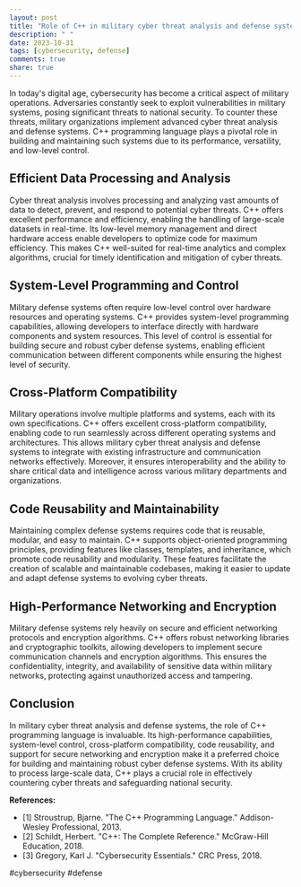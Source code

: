```yaml
---
layout: post
title: "Role of C++ in military cyber threat analysis and defense systems"
description: " "
date: 2023-10-31
tags: [cybersecurity, defense]
comments: true
share: true
---
```


In today's digital age, cybersecurity has become a critical aspect of military operations. Adversaries constantly seek to exploit vulnerabilities in military systems, posing significant threats to national security. To counter these threats, military organizations implement advanced cyber threat analysis and defense systems. C++ programming language plays a pivotal role in building and maintaining such systems due to its performance, versatility, and low-level control.

## Efficient Data Processing and Analysis

Cyber threat analysis involves processing and analyzing vast amounts of data to detect, prevent, and respond to potential cyber threats. C++ offers excellent performance and efficiency, enabling the handling of large-scale datasets in real-time. Its low-level memory management and direct hardware access enable developers to optimize code for maximum efficiency. This makes C++ well-suited for real-time analytics and complex algorithms, crucial for timely identification and mitigation of cyber threats.

## System-Level Programming and Control

Military defense systems often require low-level control over hardware resources and operating systems. C++ provides system-level programming capabilities, allowing developers to interface directly with hardware components and system resources. This level of control is essential for building secure and robust cyber defense systems, enabling efficient communication between different components while ensuring the highest level of security.

## Cross-Platform Compatibility

Military operations involve multiple platforms and systems, each with its own specifications. C++ offers excellent cross-platform compatibility, enabling code to run seamlessly across different operating systems and architectures. This allows military cyber threat analysis and defense systems to integrate with existing infrastructure and communication networks effectively. Moreover, it ensures interoperability and the ability to share critical data and intelligence across various military departments and organizations.

## Code Reusability and Maintainability

Maintaining complex defense systems requires code that is reusable, modular, and easy to maintain. C++ supports object-oriented programming principles, providing features like classes, templates, and inheritance, which promote code reusability and modularity. These features facilitate the creation of scalable and maintainable codebases, making it easier to update and adapt defense systems to evolving cyber threats.

## High-Performance Networking and Encryption

Military defense systems rely heavily on secure and efficient networking protocols and encryption algorithms. C++ offers robust networking libraries and cryptographic toolkits, allowing developers to implement secure communication channels and encryption algorithms. This ensures the confidentiality, integrity, and availability of sensitive data within military networks, protecting against unauthorized access and tampering.

## Conclusion

In military cyber threat analysis and defense systems, the role of C++ programming language is invaluable. Its high-performance capabilities, system-level control, cross-platform compatibility, code reusability, and support for secure networking and encryption make it a preferred choice for building and maintaining robust cyber defense systems. With its ability to process large-scale data, C++ plays a crucial role in effectively countering cyber threats and safeguarding national security.

**References:**
- [1] Stroustrup, Bjarne. "The C++ Programming Language." Addison-Wesley Professional, 2013.
- [2] Schildt, Herbert. "C++: The Complete Reference." McGraw-Hill Education, 2018.
- [3] Gregory, Karl J. "Cybersecurity Essentials." CRC Press, 2018.

#cybersecurity #defense